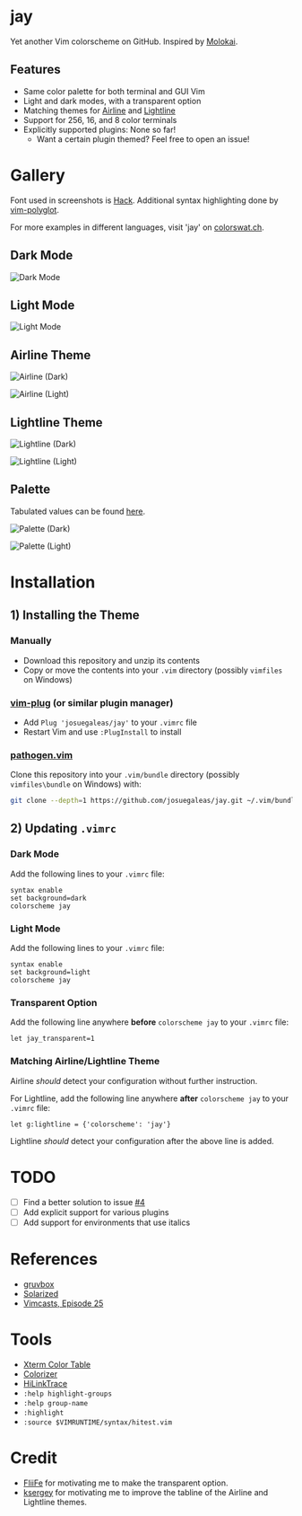 # jay
Yet another Vim colorscheme on GitHub. Inspired by [Molokai](https://github.com/tomasr/molokai).

## Features
- Same color palette for both terminal and GUI Vim
- Light and dark modes, with a transparent option
- Matching themes for [Airline](https://github.com/vim-airline/vim-airline) and [Lightline](https://github.com/itchyny/lightline.vim)
- Support for 256, 16, and 8 color terminals
- Explicitly supported plugins: None so far!
	- Want a certain plugin themed? Feel free to open an issue!

# Gallery
Font used in screenshots is [Hack](https://github.com/source-foundry/Hack). Additional syntax highlighting done by [vim-polyglot](https://github.com/sheerun/vim-polyglot).

For more examples in different languages, visit 'jay' on [colorswat.ch](http://colorswat.ch/vim/schemes/jay).

## Dark Mode
![Dark Mode](https://raw.githubusercontent.com/josuegaleas/jay-images/master/sample_Dark.png?raw=true)

## Light Mode
![Light Mode](https://raw.githubusercontent.com/josuegaleas/jay-images/master/sample_Light.png?raw=true)

## Airline Theme
![Airline (Dark)](https://raw.githubusercontent.com/josuegaleas/jay-images/master/statusline_Airline_Dark.png?raw=true)

![Airline (Light)](https://raw.githubusercontent.com/josuegaleas/jay-images/master/statusline_Airline_Light.png?raw=true)

## Lightline Theme
![Lightline (Dark)](https://raw.githubusercontent.com/josuegaleas/jay-images/master/statusline_Lightline_Dark.png?raw=true)

![Lightline (Light)](https://raw.githubusercontent.com/josuegaleas/jay-images/master/statusline_Lightline_Light.png?raw=true)

## Palette
Tabulated values can be found [here](./PALETTE.md).

![Palette (Dark)](https://raw.githubusercontent.com/josuegaleas/jay-images/master/palette_Dark.png?raw=true)

![Palette (Light)](https://raw.githubusercontent.com/josuegaleas/jay-images/master/palette_Light.png?raw=true)

# Installation
## 1) Installing the Theme
### Manually
- Download this repository and unzip its contents
- Copy or move the contents into your `.vim` directory (possibly `vimfiles` on Windows)

### [vim-plug](https://github.com/junegunn/vim-plug) (or similar plugin manager)
- Add `Plug 'josuegaleas/jay'` to your `.vimrc` file
- Restart Vim and use `:PlugInstall` to install

### [pathogen.vim](https://github.com/tpope/vim-pathogen)
Clone this repository into your `.vim/bundle` directory (possibly `vimfiles\bundle` on Windows) with:
```bash
git clone --depth=1 https://github.com/josuegaleas/jay.git ~/.vim/bundle/jay/
```

## 2) Updating `.vimrc`
### Dark Mode
Add the following lines to your `.vimrc` file:
```viml
syntax enable
set background=dark
colorscheme jay
```

### Light Mode
Add the following lines to your `.vimrc` file:
```viml
syntax enable
set background=light
colorscheme jay
```

### Transparent Option
Add the following line anywhere **before** `colorscheme jay` to your `.vimrc` file:
```viml
let jay_transparent=1
```

### Matching Airline/Lightline Theme
Airline *should* detect your configuration without further instruction.

For Lightline, add the following line anywhere **after** `colorscheme jay` to your `.vimrc` file:
```viml
let g:lightline = {'colorscheme': 'jay'}
```
Lightline *should* detect your configuration after the above line is added.

# TODO
- [ ] Find a better solution to issue [#4](https://github.com/josuegaleas/jay/issues/4)
- [ ] Add explicit support for various plugins
- [ ] Add support for environments that use italics

# References
- [gruvbox](https://github.com/morhetz/gruvbox)
- [Solarized](https://github.com/altercation/vim-colors-solarized)
- [Vimcasts, Episode 25](http://vimcasts.org/episodes/creating-colorschemes-for-vim/)

# Tools
- [Xterm Color Table](https://github.com/guns/xterm-color-table.vim)
- [Colorizer](https://github.com/chrisbra/Colorizer)
- [HiLinkTrace](https://github.com/gerw/vim-HiLinkTrace)
- `:help highlight-groups`
- `:help group-name`
- `:highlight`
- `:source $VIMRUNTIME/syntax/hitest.vim`

# Credit
- [FliiFe](https://github.com/FliiFe) for motivating me to make the transparent option.
- [ksergey](https://github.com/ksergey) for motivating me to improve the tabline of the Airline and Lightline themes.
